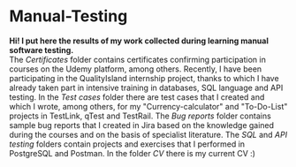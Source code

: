 # Manual-Testing
**Hi! I put here the results of my work collected during learning manual software testing.** <br>
The *Certificates* folder contains certificates confirming participation in courses on the Udemy platform, among others. Recently, I have been participating in the QualityIsland internship project, thanks to which I have already taken part in intensive training in databases, SQL language and API testing.
In the *Test cases* folder there are test cases that I created and which I wrote, among others, for my "Currency-calculator" and "To-Do-List" projects in TestLink, qTest and TestRail.
The *Bug reports* folder contains sample bug reports that I created in Jira based on the knowledge gained during the courses and on the basis of specialist literature.
The *SQL* and *API testing* folders contain projects and exercises that I performed in PostgreSQL and Postman.
In the folder *CV* there is my current CV :)


